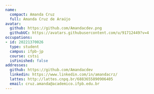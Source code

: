 ```yaml
---
name:
  compact: Amanda Cruz
  full: Amanda Cruz de Araújo
avatar:
  github: https://github.com/Amandacdev.png
  githubUC: https://avatars.githubusercontent.com/u/91712449?v=4
occupations:
- id: 20221370026
  type: student
  campus: ifpb-jp
  course: cstsi
  isFinished: false
addresses:
  github: https://github.com/Amandacdev
  linkedin: https://www.linkedin.com/in/amandacrz/
  lattes: http://lattes.cnpq.br/6883655890906405
  email: cruz.amanda@academico.ifpb.edu.br
---
```

